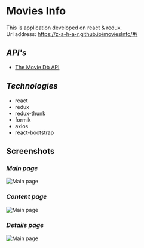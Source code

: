 # Movies Info

This is application developed on react & redux.  
Url address: https://z-a-h-a-r.github.io/moviesInfo/#/

## *API's*
* <a href="https://www.themoviedb.org/settings/api" target="_blank">The Movie Db API</a>

## *Technologies*
* react
* redux
* redux-thunk
* formik
* axios
* react-bootstrap

## Screenshots

### *Main page*
![Main page](https://i.ibb.co/PYgrNvy/1.png)

### *Content page*
![Main page](https://i.ibb.co/x1d3882/2.png)

### *Details page*
![Main page](https://i.ibb.co/x1d3882/3.png)
